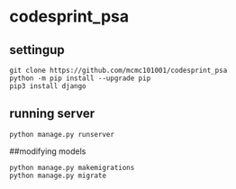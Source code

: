 # codesprint_psa

## settingup
```
git clone https://github.com/mcmc101001/codesprint_psa
python -m pip install --upgrade pip
pip3 install django
```

## running server
```
python manage.py runserver
```

##modifying models
```
python manage.py makemigrations
python manage.py migrate
```
